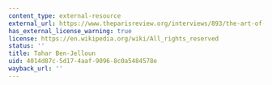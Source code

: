 ```yaml
---
content_type: external-resource
external_url: https://www.theparisreview.org/interviews/893/the-art-of-fiction-no-159-tahar-ben-jelloun
has_external_license_warning: true
license: https://en.wikipedia.org/wiki/All_rights_reserved
status: ''
title: Tahar Ben-Jelloun
uid: 4014d87c-5d17-4aaf-9096-8c0a5484578e
wayback_url: ''
---
```

